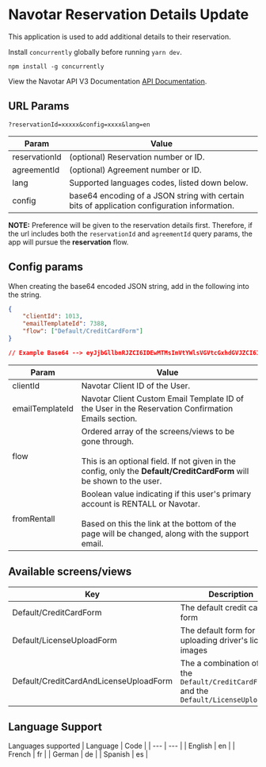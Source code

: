 # Navotar Reservation Details Update

This application is used to add additional details to their reservation.

Install `concurrently` globally before running `yarn dev`.

`npm install -g concurrently`

View the Navotar API V3 Documentation [API Documentation](https://api.appnavotar.com/docs).

## URL Params

```
?reservationId=xxxxx&config=xxxx&lang=en
```

| Param         | Value                                                                                        |
| ------------- | -------------------------------------------------------------------------------------------- |
| reservationId | (optional) Reservation number or ID.                                                         |
| agreementId   | (optional) Agreement number or ID.                                                           |
| lang          | Supported languages codes, listed down below.                                                |
| config        | base64 encoding of a JSON string with certain bits of application configuration information. |

**NOTE:** Preference will be given to the reservation details first. Therefore, if the url includes both the `reservationId` and `agreementId` query params, the app will pursue the **reservation** flow.

## Config params

When creating the base64 encoded JSON string, add in the following into the string.

```json
{
	"clientId": 1013,
	"emailTemplateId": 7388,
	"flow": ["Default/CreditCardForm"]
}

// Example Base64 --> eyJjbGllbnRJZCI6IDEwMTMsImVtYWlsVGVtcGxhdGVJZCI6IDczODgsImZsb3ciOiBbIkRlZmF1bHQvQ3JlZGl0Q2FyZEZvcm0iXX0=
```

| Param           | Value                                                                                                                                                                                       |
| --------------- | ------------------------------------------------------------------------------------------------------------------------------------------------------------------------------------------- |
| clientId        | Navotar Client ID of the User.                                                                                                                                                              |
| emailTemplateId | Navotar Client Custom Email Template ID of the User in the Reservation Confirmation Emails section.                                                                                         |
| flow            | Ordered array of the screens/views to be gone through. <br /><br /> This is an optional field. If not given in the config, only the **Default/CreditCardForm** will be shown to the user.   |
| fromRentall     | Boolean value indicating if this user's primary account is RENTALL or Navotar. <br /><br /> Based on this the link at the bottom of the page will be changed, along with the support email. |

## Available screens/views

| Key                                    | Description                                                                                |
| -------------------------------------- | ------------------------------------------------------------------------------------------ |
| Default/CreditCardForm                 | The default credit card form                                                               |
| Default/LicenseUploadForm              | The default form for uploading driver's license images                                     |
| Default/CreditCardAndLicenseUploadForm | The a combination of both the `Default/CreditCardForm` and the `Default/LicenseUploadForm` |

## Language Support

Languages supported
| Language | Code |
| --- | --- |
| English | en |
| French | fr |
| German | de |
| Spanish | es |
